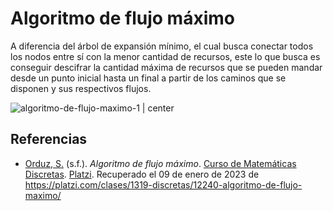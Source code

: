 # Algoritmo de flujo máximo

A diferencia del árbol de expansión mínimo, el cual busca conectar todos los nodos entre sí con la menor cantidad de recursos, este lo que busca es conseguir descifrar la cantidad máxima de recursos que se pueden mandar desde un punto inicial hasta un final a partir de los caminos que se disponen y sus respectivos flujos.

![algoritmo-de-flujo-maximo-1 | center](img/5-flujo-maximo.webp)

<div style="page-break-after: always;"></div>

## Referencias

- [Orduz, S.](https://platzi.com/profesores/sergio-orduz-240/) (s.f.). _Algoritmo de flujo máximo_. [Curso de Matemáticas Discretas](). [Platzi](https://platzi.com/). Recuperado el 09 de enero de 2023 de https://platzi.com/clases/1319-discretas/12240-algoritmo-de-flujo-maximo/